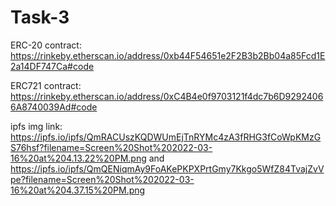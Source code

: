 # Task-3

ERC-20 contract: https://rinkeby.etherscan.io/address/0xb44F54651e2F2B3b2Bb04a85Fcd1E2a14DF747Ca#code


ERC721 contract: https://rinkeby.etherscan.io/address/0xC4B4e0f9703121f4dc7b6D92924066A8740039Ad#code


ipfs img link: https://ipfs.io/ipfs/QmRACUszKQDWUmEjTnRYMc4zA3fRHG3fCoWpKMzGS76hsf?filename=Screen%20Shot%202022-03-16%20at%204.13.22%20PM.png and https://ipfs.io/ipfs/QmQENiqmAy9FoAKePKPXPrtGmy7Kkgo5WfZ84TvajZvVpe?filename=Screen%20Shot%202022-03-16%20at%204.37.15%20PM.png
